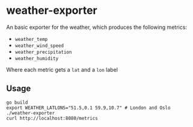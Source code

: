 # weather-exporter

An basic exporter for the weather, which produces the following metrics:

* `weather_temp`
* `weather_wind_speed`
* `weather_precipitation`
* `weather_humidity`

Where each metric gets a `lat` and a `lon` label

## Usage

```
go build
export WEATHER_LATLONS="51.5,0.1 59.9,10.7" # London and Oslo
./weather-exporter
curl http://localhost:8080/metrics
```
